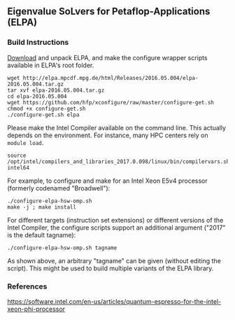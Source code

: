## Eigenvalue SoLvers for Petaflop-Applications (ELPA)

### Build Instructions
[Download](http://elpa.mpcdf.mpg.de/elpa-tar-archive) and unpack ELPA, and make the configure wrapper scripts available in ELPA's root folder.

```
wget http://elpa.mpcdf.mpg.de/html/Releases/2016.05.004/elpa-2016.05.004.tar.gz
tar xvf elpa-2016.05.004.tar.gz
cd elpa-2016.05.004
wget https://github.com/hfp/xconfigure/raw/master/configure-get.sh
chmod +x configure-get.sh
./configure-get.sh elpa
```

Please make the Intel Compiler available on the command line. This actually depends on the environment. For instance, many HPC centers rely on `module load`.

```
source /opt/intel/compilers_and_libraries_2017.0.098/linux/bin/compilervars.sh intel64
```

For example, to configure and make for an Intel Xeon E5v4 processor (formerly codenamed "Broadwell"):

```
./configure-elpa-hsw-omp.sh
make -j ; make install
```

For different targets (instruction set extensions) or different versions of the Intel Compiler, the configure scripts support an additional argument ("2017" is the default tagname):

```
./configure-elpa-hsw-omp.sh tagname
```

As shown above, an arbitrary "tagname" can be given (without editing the script). This might be used to build multiple variants of the ELPA library.

### References
https://software.intel.com/en-us/articles/quantum-espresso-for-the-intel-xeon-phi-processor
